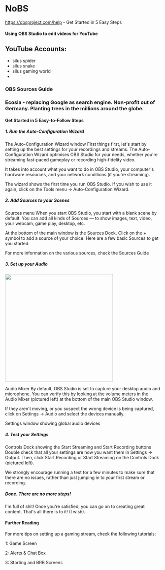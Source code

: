 # NoBS
https://obsproject.com/help - Get Started in 5 Easy Steps

#### Using OBS Studio to edit videos for YouTube

## YouTube Accounts:
  - silus spider
  - silus snake
  - silus gaming world
  - 
  
### OBS Sources Guide

### Ecosia - replacing Google as search engine.  Non-profit out of Germany.  Planting trees in the millions around the globe.

#### Get Started in 5 Easy-to-Follow Steps
<h5>1. Run the Auto-Configuration Wizard</h5>
The Auto-Configuration Wizard window
First things first, let's start by setting up the best settings for your recordings and streams. The Auto-Configuration Wizard optimises OBS Studio for your needs, whether you're streaming fast-paced gameplay or recording high-fidelity video.

It takes into account what you want to do in OBS Studio, your computer's hardware resources, and your network conditions (if you're streaming).

The wizard shows the first time you run OBS Studio. If you wish to use it again, click on the Tools menu → Auto-Configuration Wizard.

<h5>2. Add Sources to your Scenes</h5>
Sources menu
When you start OBS Studio, you start with a blank scene by default. You can add all kinds of Sources — to show images, text, video, your webcam, game play, desktop, etc.

At the bottom of the main window is the Sources Dock. Click on the + symbol to add a source of your choice. Here are a few basic Sources to get you started:

For more information on the various sources, check the Sources Guide

<h5>3. Set up your Audio</h5>

<img src="https://user-images.githubusercontent.com/41387907/226399057-cc6973a9-cb4c-4200-a93e-b519eb1f3e45.png" width="350" />

Audio Mixer
By default, OBS Studio is set to capture your desktop audio and microphone. You can verify this by looking at the volume meters in the Audio Mixer (pictured left) at the bottom of the main OBS Studio window.

If they aren't moving, or you suspect the wrong device is being captured, click on Settings → Audio and select the devices manually.

Settings window showing global audio devices

<h5>4. Test your Settings</h5>
Controls Dock showing the Start Streaming and Start Recording buttons
Double check that all your settings are how you want them in Settings → Output. Then, click Start Recording or Start Streaming on the Controls Dock (pictured left).

We strongly encourage running a test for a few minutes to make sure that there are no issues, rather than just jumping in to your first stream or recording.

<h5>Done. There are no more steps!</h5>
I'm full of shit!  Once you're satisfied, you can go on to creating great content. That's all there is to it!  (I wish).

<h4>Further Reading</h4>
For more tips on setting up a gaming stream, check the following tutorials:

  1: Game Screen

  2: Alerts & Chat Box

  3: Starting and BRB Screens

